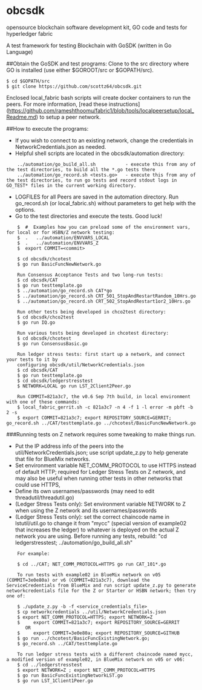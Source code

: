 # obcsdk
opensource blockchain software development kit, GO code and tests for hyperledger fabric

A test framework for testing Blockchain with GoSDK (written in Go Language)

##Obtain the GoSDK and test programs:
Clone to the src directory where GO is installed (use either $GOROOT/src or $GOPATH/src).

	$ cd $GOPATH/src
	$ git clone https://github.com/scottz64/obcsdk.git

Enclosed local_fabric bash scripts will create docker containers to run the peers.
For more information, 
[read these instructions] (https://github.com/rameshthoomu/fabric1/blob/tools/localpeersetup/local_Readme.md)
to setup a peer network.
 
##How to execute the programs:
- If you wish to connect to an existing network, change the credentials in NetworkCredentials.json as needed.
- Helpful shell scripts are located in the obcsdk/automation directory:
```
	../automation/go_build_all.sh           - execute this from any of the test directories, to build all the *.go tests there
	../automation/go_record.sh <tests.go>   - execute this from any of the test directories, to run go tests and record stdout logs in GO_TEST* files in the current working directory.
```
- LOGFILES for all Peers are saved in the automation directory. Run go_record.sh (or local_fabric.sh) without parameters to get help with the options.
- Go to the test directories and execute the tests. Good luck!
```
	$  #  Examples how you can preload some of the environment vars, for local or for HSBN/Z network testing:
	$  .   ../automation/ENVVARS_LOCAL
	$  .   ../automation/ENVVARS_Z
	$  export COMMIT=<commit>

	$ cd obcsdk/chcotest
	$ go run BasicFuncNewNetwork.go
	 
	Run Consensus Acceptance Tests and two long-run tests:
	$ cd obcsdk/CAT
	$ go run testtemplate.go
	$ ../automation/go_record.sh CAT*go
	$ ../automation/go_record.sh CRT_501_StopAndRestartRandom_10Hrs.go
	$ ../automation/go_record.sh CRT_502_StopAndRestart1or2_10Hrs.go
	 
	Run other tests being developed in chco2test directory:
	$ cd obcsdk/chco2test
	$ go run IQ.go
	 
	Run various tests being developed in chcotest directory:
	$ cd obcsdk/chcotest
	$ go run ConsensusBasic.go
	 
	Run ledger stress tests: first start up a network, and connect your tests to it by
	configuring obcsdk/util/NetworkCredentials.json
	$ cd obcsdk/CAT
	$ go run testtemplate.go
	$ cd obcsdk/ledgerstresstest
	$ NETWORK=LOCAL go run LST_2Client2Peer.go

	Run COMMIT=821a3c7, the v0.6 Sep 7th build, in local environment with one of these commands:
	$ local_fabric_gerrit.sh -c 821a3c7 -n 4 -f 1 -l error -m pbft -b 2 -s
	$ export COMMIT=821a3c7; export REPOSITORY_SOURCE=GERRIT; go_record.sh ../CAT/testtemplate.go ../chcotest/BasicFuncNewNetwork.go
```
###Running tests on Z network requires some tweaking to make things run.
- Put the IP address info of the peers into the util/NetworkCredentials.json;
use script update_z.py to help generate that file for BlueMix networks.
- Set environment variable NET_COMM_PROTOCOL to use HTTPS instead of default HTTP;
required for Ledger Stress Tests on Z network, and may also be useful when
running other tests in other networks that could use HTTPS, 
- Define its own usernames/passwords (may need to edit threadutil/threadutil.go)
- (Ledger Stress Tests only): Set environment variable NETWORK to Z when using
the Z network and its usernames/passwords
- (Ledger Stress Tests only): set the correct chaincode name in lstutil/util.go
to change it from "mycc" (special version of example02 that increases the ledger)
to whatever is deployed on the actual Z network you are using. Before running
any tests, rebuild:  "cd ledgerstresstest; ../automation/go_build_all.sh"
```
	For example:

	$ cd ../CAT; NET_COMM_PROTOCOL=HTTPS go run CAT_101*.go

	To run tests with example02 in BlueMix network on v05 (COMMIT=3e0e80a) or v6 (COMMIT=821a3c7), download the ServiceCredentials from BlueMix and run script update_z.py to generate networkcredentials file for the Z or Starter or HSBN network; then try one of:

	$ ./update_z.py -b -f <service_credentials_file>
	$ cp networkcredentials ../util/NetworkCredentials.json
	$ export NET_COMM_PROTOCOL=HTTPS; export NETWORK=Z
	$     export COMMIT=821a3c7; export REPOSITORY_SOURCE=GERRIT
	   OR
	$     export COMMIT=3e0e80a; export REPOSITORY_SOURCE=GITHUB
	$ go run ../chcotest/BasicFuncExistingNetwork.go;
	$ go_record.sh ../CAT/testtemplate.go

	To run ledger stress tests with a different chaincode named mycc, a modified version of example02, in BlueMix network on v05 or v06:
	$ cd ../ledgerstresstest
	$ export NETWORK=Z ; export NET_COMM_PROTOCOL=HTTPS
	$ go run BasicFuncExistingNetworkLST.go
	$ go run LST_1Client1Peer.go
```
